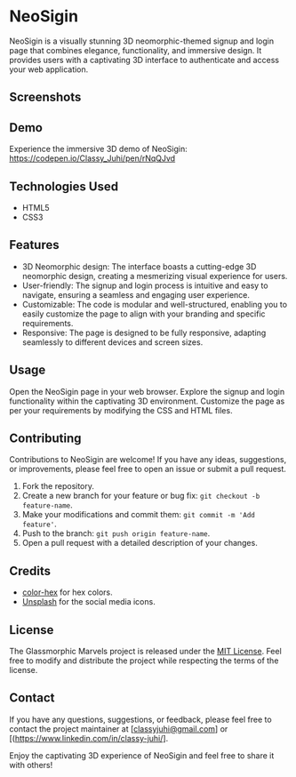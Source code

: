 # NeoSigin
NeoSigin is a visually stunning 3D neomorphic-themed signup and login page that combines elegance, functionality, and immersive design. It provides users with a captivating 3D interface to authenticate and access your web application.

## Screenshots 


## Demo
Experience the immersive 3D demo of NeoSigin: https://codepen.io/Classy_Juhi/pen/rNqQJvd

## Technologies Used

- HTML5
- CSS3

## Features
- 3D Neomorphic design: The interface boasts a cutting-edge 3D neomorphic design, creating a mesmerizing visual experience for users.
- User-friendly: The signup and login process is intuitive and easy to navigate, ensuring a seamless and engaging user experience.
- Customizable: The code is modular and well-structured, enabling you to easily customize the page to align with your branding and specific requirements.
- Responsive: The page is designed to be fully responsive, adapting seamlessly to different devices and screen sizes.

## Usage
Open the NeoSigin page in your web browser.
Explore the signup and login functionality within the captivating 3D environment.
Customize the page as per your requirements by modifying the CSS and HTML files.

## Contributing
Contributions to NeoSigin are welcome! If you have any ideas, suggestions, or improvements, please feel free to open an issue or submit a pull request.

1. Fork the repository.
2. Create a new branch for your feature or bug fix: `git checkout -b feature-name`.
3. Make your modifications and commit them: `git commit -m 'Add feature'`.
4. Push to the branch: `git push origin feature-name`.
5. Open a pull request with a detailed description of your changes.

## Credits

- [color-hex](https://www.color-hex.com/) for hex colors.
- [Unsplash](https://icons8.com/) for the social media icons.

## License

The Glassmorphic Marvels project is released under the [MIT License](https://opensource.org/licenses/MIT). Feel free to modify and distribute the project while respecting the terms of the license.


## Contact

If you have any questions, suggestions, or feedback, please feel free to contact the project maintainer at [classyjuhi@gmail.com] or [(https://www.linkedin.com/in/classy-juhi/].

Enjoy the captivating 3D experience of NeoSigin and feel free to share it with others!
